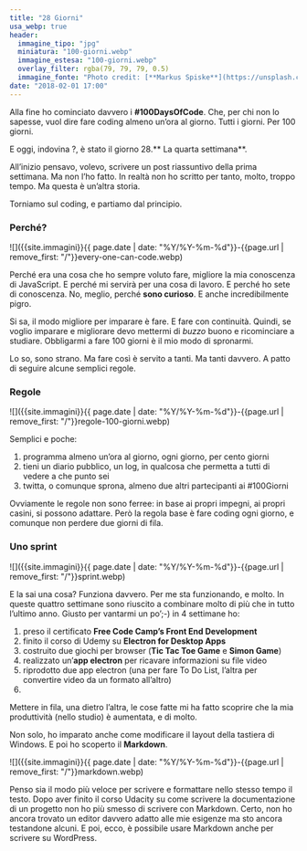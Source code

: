 ```yaml
---
title: "28 Giorni"
usa_webp: true
header:
  immagine_tipo: "jpg"
  miniatura: "100-giorni.webp"
  immagine_estesa: "100-giorni.webp"
  overlay_filter: rgba(79, 79, 79, 0.5)
  immagine_fonte: "Photo credit: [**Markus Spiske**](https://unsplash.com/@markusspiske)"
date: "2018-02-01 17:00"
---
```


Alla fine ho cominciato davvero i **#100DaysOfCode**. Che, per chi non lo sapesse, vuol dire fare coding almeno un’ora al giorno. Tutti i giorni. Per 100 giorni.

E oggi, indovina ?, è stato il giorno 28.** La quarta settimana**.

All’inizio pensavo, volevo, scrivere un post riassuntivo della prima settimana. Ma non l’ho fatto. In realtà non ho scritto per tanto, molto, troppo tempo. Ma questa è un’altra storia.

Torniamo sul coding, e partiamo dal principio.

### Perché?

![]({{site.immagini}}{{ page.date | date: "%Y/%Y-%m-%d"}}-{{page.url | remove_first: "/"}}every-one-can-code.webp)

Perché era una cosa che ho sempre voluto fare, migliore la mia conoscenza di JavaScript. E perché mi servirà per una cosa di lavoro. E perché ho sete di conoscenza. No, meglio, perché **sono curioso**. E anche incredibilmente pigro.

Si sa, il modo migliore per imparare è fare. E fare con continuità. Quindi, se voglio imparare e migliorare devo mettermi di _buzzo_ buono e ricominciare a studiare. Obbligarmi a fare 100 giorni è il mio modo di spronarmi.

Lo so, sono strano. Ma fare così è servito a tanti. Ma tanti davvero. A patto di seguire alcune semplici regole.

### Regole

![]({{site.immagini}}{{ page.date | date: "%Y/%Y-%m-%d"}}-{{page.url | remove_first: "/"}}regole-100-giorni.webp)

Semplici e poche:

  1. programma almeno un’ora al giorno, ogni giorno, per cento giorni
  2. tieni un diario pubblico, un log, in qualcosa che permetta a tutti di vedere a che punto sei
  3. twitta, o comunque sprona, almeno due altri partecipanti ai #100Giorni

Ovviamente le regole non sono ferree: in base ai propri impegni, ai propri casini, si possono adattare. Però la regola base è fare coding ogni giorno, e comunque non perdere due giorni di fila.

### Uno sprint

![]({{site.immagini}}{{ page.date | date: "%Y/%Y-%m-%d"}}-{{page.url | remove_first: "/"}}sprint.webp)

E la sai una cosa? Funziona davvero. Per me sta funzionando, e molto. In queste quattro settimane sono riuscito a combinare molto di più che in tutto l’ultimo anno. Giusto per vantarmi un po’;-) in 4 settimane ho:

  1. preso il certificato **Free Code Camp’s Front End Development**
  2. finito il corso di Udemy su **Electron for Desktop Apps**
  3. costruito due giochi per browser (**Tic Tac Toe Game** e **Simon Game**)
  4. realizzato un’**app electron** per ricavare informazioni su file video
  5. riprodotto due app electron (una per fare To Do List, l’altra per convertire video da un formato all’altro)
  6.
Mettere in fila, una dietro l’altra, le cose fatte mi ha fatto scoprire che la mia produttività (nello studio) è aumentata, e di molto.

Non solo, ho imparato anche come modificare il layout della tastiera di Windows. E poi ho scoperto il **Markdown**.

![]({{site.immagini}}{{ page.date | date: "%Y/%Y-%m-%d"}}-{{page.url | remove_first: "/"}}markdown.webp)

Penso sia il modo più veloce per scrivere e formattare nello stesso tempo il testo. Dopo aver finito il corso Udacity su come scrivere la documentazione di un progetto non ho più smesso di scrivere con Markdown. Certo, non ho ancora trovato un editor davvero adatto alle mie esigenze ma sto ancora testandone alcuni. E poi, ecco, è possibile usare Markdown anche per scrivere su WordPress.
